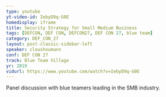 ```yaml
---
type: youtube
yt-video-id: IebyD9q-G0E
homedisplay: iframe
title: Security Strategy for Small Medium Business
tags: [DEFCON, DEF CON, DEFCON27, DEF CON 27, blue team]
category: DEF_CON_27
layout: post-classic-sidebar-left
speaker: claushoumann
conf: DEF CON 27
track: Blue Team Village
yr: 2019
vidurl: https://www.youtube.com/watch?v=IebyD9q-G0E
---
```

Panel discussion with blue teamers leading in the SMB industry.